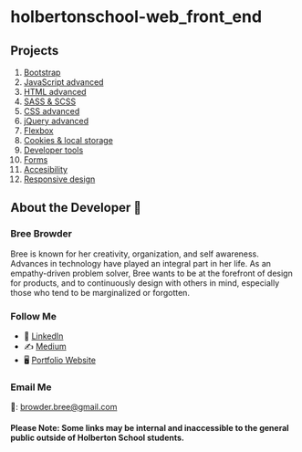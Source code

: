 # holbertonschool-web_front_end

## Projects

1. [Bootstrap](https://intranet.hbtn.io/projects/1686)
2. [JavaScript advanced](https://intranet.hbtn.io/projects/1688)
3. [HTML advanced](https://intranet.hbtn.io/projects/1674)
4. [SASS & SCSS](https://intranet.hbtn.io/projects/1681)
5. [CSS advanced](https://intranet.hbtn.io/projects/1675)
6. [jQuery advanced](https://intranet.hbtn.io/projects/1689)
7. [Flexbox](https://intranet.hbtn.io/projects/1682)
8. [Cookies & local storage](https://intranet.hbtn.io/projects/1690)
9. [Developer tools](https://intranet.hbtn.io/projects/1676)
10. [Forms](https://intranet.hbtn.io/projects/1683)
11. [Accesibility](https://intranet.hbtn.io/projects/1684)
12. [Responsive design](https://intranet.hbtn.io/projects/1677)

## About the Developer  💬

### Bree Browder

Bree is known for her creativity, organization, and self awareness. Advances in technology have played an integral part in her life. As an empathy-driven problem solver, Bree wants to be at the forefront of design for products, and to continuously design with others in mind, especially those who tend to be marginalized or forgotten.

### Follow Me

- 📁 [LinkedIn](https://www.linkedin.com/in/breebrowder/)
- ✍️ [Medium](https://medium.com/@breebrowder)
- 🖥️ [Portfolio Website](https://www.breebrowder.com/)

### Email Me
📩: browder.bree@gmail.com


#### Please Note: Some links may be internal and inaccessible to the general public outside of Holberton School students.
